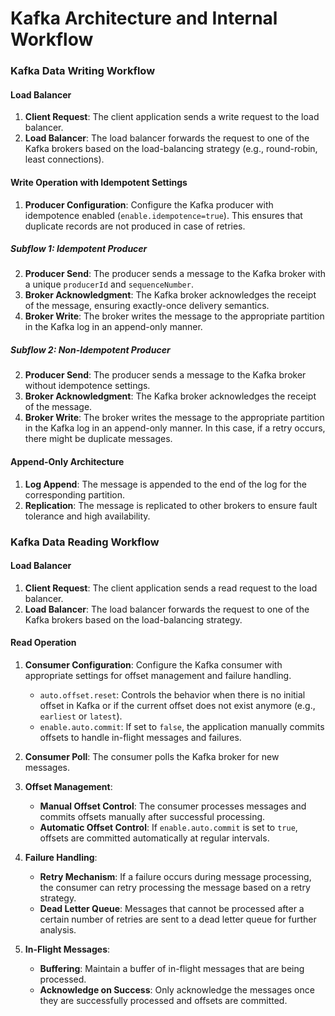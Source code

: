 # Kafka Architecture and Internal Workflow

### Kafka Data Writing Workflow

#### Load Balancer
1. **Client Request**: The client application sends a write request to the load balancer.
2. **Load Balancer**: The load balancer forwards the request to one of the Kafka brokers based on the load-balancing strategy (e.g., round-robin, least connections).

#### Write Operation with Idempotent Settings

1. **Producer Configuration**: Configure the Kafka producer with idempotence enabled (`enable.idempotence=true`). This ensures that duplicate records are not produced in case of retries.

##### Subflow 1: Idempotent Producer

2. **Producer Send**: The producer sends a message to the Kafka broker with a unique `producerId` and `sequenceNumber`.
3. **Broker Acknowledgment**: The Kafka broker acknowledges the receipt of the message, ensuring exactly-once delivery semantics.
4. **Broker Write**: The broker writes the message to the appropriate partition in the Kafka log in an append-only manner.

##### Subflow 2: Non-Idempotent Producer

2. **Producer Send**: The producer sends a message to the Kafka broker without idempotence settings.
3. **Broker Acknowledgment**: The Kafka broker acknowledges the receipt of the message.
4. **Broker Write**: The broker writes the message to the appropriate partition in the Kafka log in an append-only manner. In this case, if a retry occurs, there might be duplicate messages.

#### Append-Only Architecture
1. **Log Append**: The message is appended to the end of the log for the corresponding partition.
2. **Replication**: The message is replicated to other brokers to ensure fault tolerance and high availability.

### Kafka Data Reading Workflow

#### Load Balancer
1. **Client Request**: The client application sends a read request to the load balancer.
2. **Load Balancer**: The load balancer forwards the request to one of the Kafka brokers based on the load-balancing strategy.

#### Read Operation

1. **Consumer Configuration**: Configure the Kafka consumer with appropriate settings for offset management and failure handling.
   - `auto.offset.reset`: Controls the behavior when there is no initial offset in Kafka or if the current offset does not exist anymore (e.g., `earliest` or `latest`).
   - `enable.auto.commit`: If set to `false`, the application manually commits offsets to handle in-flight messages and failures.

2. **Consumer Poll**: The consumer polls the Kafka broker for new messages.
3. **Offset Management**:
   - **Manual Offset Control**: The consumer processes messages and commits offsets manually after successful processing.
   - **Automatic Offset Control**: If `enable.auto.commit` is set to `true`, offsets are committed automatically at regular intervals.

4. **Failure Handling**:
   - **Retry Mechanism**: If a failure occurs during message processing, the consumer can retry processing the message based on a retry strategy.
   - **Dead Letter Queue**: Messages that cannot be processed after a certain number of retries are sent to a dead letter queue for further analysis.

5. **In-Flight Messages**:
   - **Buffering**: Maintain a buffer of in-flight messages that are being processed.
   - **Acknowledge on Success**: Only acknowledge the messages once they are successfully processed and offsets are committed.
